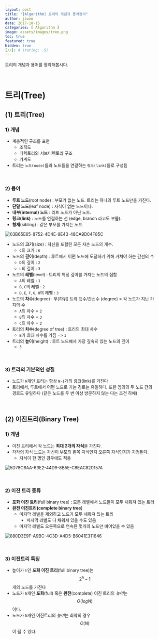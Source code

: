 ```yaml
---
layout: post
title: "[Algorithm] 트리의 개념과 용어정리"
author: jiwon
date: 2017-10-15
categories: [ Algorithm ]
image: assets/images/tree.png
toc: true
featured: true
hidden: true
[//]: # (rating: .5)
---
```


트리의 개념과 용어를 정리해봅시다.

<br/>

# 트리(Tree)

## (1) 트리(Tree)

### 1) 개념

- 계층적인 구조를 표현
  - 조직도
  - 디렉토리와 서브디렉토리 구조
  - 가계도
- 트리는 `노드(node)`들과 노드들을 연결하는 `링크(link)`들로 구성됨

<br/>

### 2) 용어

- **루트 노드**(root node) : 부모가 없는 노드. 트리는 하나의 루트 노드만을 가진다.
- **단말 노드**(leaf node) : 자식이 없는 노드이다.
- **내부(internal) 노드** : 리프 노드가 아닌 노드.
- **링크(link)** : 노드를 연결하는 선 (edge, branch 라고도 부름).
- **형제**(sibling) : 같은 부모를 가지는 노드.

![03B65E65-8752-4D4E-9E43-48CA9D04F85C](https://farm5.staticflickr.com/4482/36997131684_89ddd642cf_o.png)

- 노드의 **크기**(size) : 자신을 포함한 모든 자손 노드의 개수. 
  - `C`의 크기 : `6` 
- 노드의 **깊이**(depth) : 루트에서 어떤 노드에 도달하기 위해 거쳐야 하는 간선의 수
  - `D`의 깊이 : `2` 
  - `L`의 깊이 : `3`
- 노드의 **레벨**(level) : 트리의 특정 깊이를 가지는 노드의 집합
  - `A`의 레벨 : `1` 
  - `B`, `C`의 레벨 : `2` 
  - `D`, `E`, `F`, `G`, `H`의 레벨 : `3`
- 노드의 **차수**(degree) : 부(하위) 트리 갯수/간선수 (degree) = 각 노드가 지닌 가지의 수
  - `A`의 차수 = `2`
  - `B`의 차수 = `3`
  - `C`의 차수 = `2`
- 트리의 **차수**(degree of tree) : 트리의 최대 차수
  - `B`가 최대 차수를 가짐 => `3`
- 트리의 **높이**(height) : 루트 노드에서 가장 깊숙히 있는 노드의 깊이
  - `3`

<br/>

### 3) 트리의 기본적인 성질

- 노드가 `N`개인 트리는 항상 `N-1`개의 링크(link)를 가진다
- 트리에서, 루트에서 어떤 노드로 가는 경로는 유일하다. 또한 임의의 두 노드 간의 경로도 유일하다 (같은 노드를 두 번 이상 방문하지 않는 다는 조건 하에)

<br/>

## (2) 이진트리(Binary Tree)

### 1) 개념

- 이진 트리에서 각 노드는 **최대 2개의 자식**을 가진다.
- 각각의 자식 노드는 자신이 부모의 왼쪽 자식인지 오른쪽 자식인지가 지정된다.
  - 자식이 한 명인 경우에도 적용

![5D78C6AA-63E2-44D9-8B5E-C6EAC820157A](https://farm5.staticflickr.com/4462/23854059978_8b32e6598c_o.png)

<br/>

### 2) 이진 트리 종류

- **포화 이진 트리**(full binary tree) : 모든 레벨에서 노드들이 모두 채워져 있는 트리
- **완전 이진트리(complete binary tree)**
  - 마지막 레벨을 제외하고 노드가 모두 채워져 있는 트리 
    - 마지막 레벨도 다 채워져 있을 수도 있음
  - 마지막 레벨도 오른쪽으로 연속된 몇개의 노드만 비어있을 수 있음

![880D3E9F-A9BC-4C3D-A4D5-B6041E311646](https://farm5.staticflickr.com/4456/23854064708_945beebd1a_o.png)

<br/>

### 3) 이진트리 특징

- 높이가 `h`인 **포화 이진 트리**(full binary tree)는 $$2^h-1$$개의 노드를 가진다
- 노드가 `N`개인 **포화**(full) 혹은 **완전**(complete) 이진 트리의 *높이*는 $$O(logN)$$이다.
- 노드가 `N`개인 이진트리의 *높이*는 최악의 경우 $$O(N)$$이 될 수 있다.

